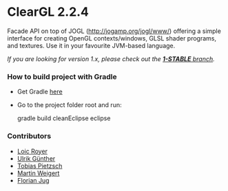 # ClearGL 2.2.4

Facade API on top of JOGL (http://jogamp.org/jogl/www/) offering a simple interface for creating OpenGL contexts/windows, GLSL shader programs, and textures. Use it in your favourite JVM-based language.

_If you are looking for version 1.x, please check out the [**1-STABLE** branch](https://github.com/ClearVolume/ClearGL/tree/1-STABLE)._

### How to build project with Gradle

* Get Gradle [here](http://www.gradle.org/)

* Go to the project folder root and run:

     gradle build cleanEclipse eclipse

### Contributors ###

* [Loic Royer](https://github.com/royerloic)
* [Ulrik Günther](https://github.com/skalarproduktraum)
* [Tobias Pietzsch](https://github.com/tpietzsch)
* [Martin Weigert](https://github.com/mweigert)
* [Florian Jug](https://github.com/fjug)
